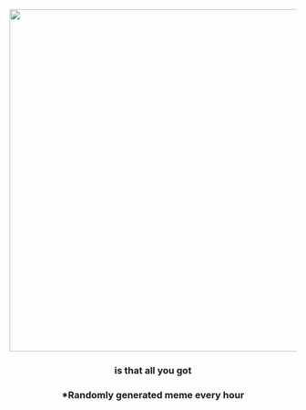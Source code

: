 <p align="center">
        <img src="https://i.redd.it/o6nzlimw8yl91.gif" width="600" height="600">
        </p>
        <h3 align="center">is that all you got</h3>
        <h3 align="center">*Randomly generated meme every hour</h3>
    